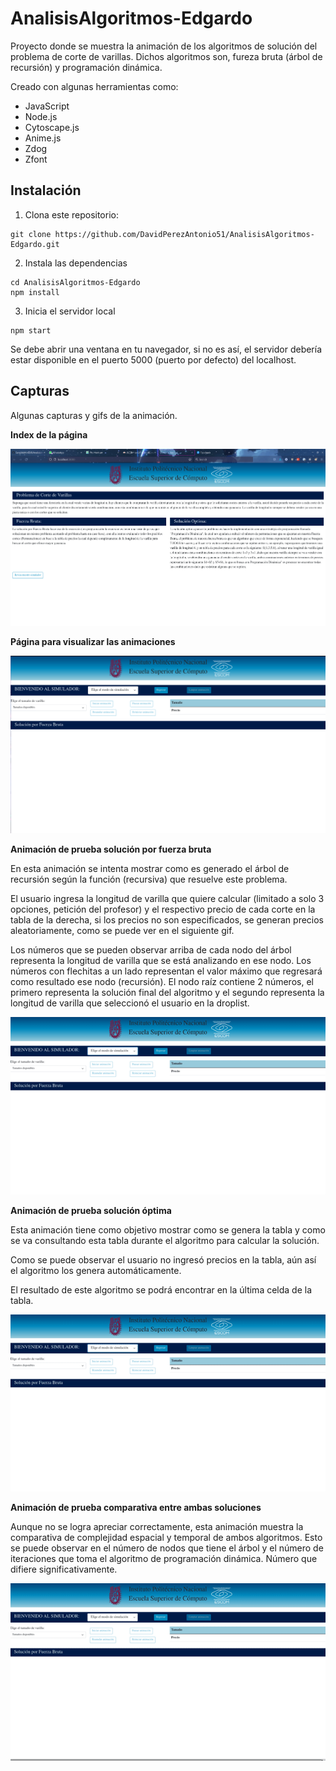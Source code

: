 # AnalisisAlgoritmos-Edgardo
Proyecto donde se muestra la animación de los algoritmos de solución del problema de corte de varillas. Dichos algoritmos son, fureza bruta (árbol de recursión) y programación dinámica.

Creado con algunas herramientas como:
  - JavaScript
  - Node.js
  - Cytoscape.js
  - Anime.js
  - Zdog
  - Zfont

## Instalación

1. Clona este repositorio:
  ```
  git clone https://github.com/DavidPerezAntonio51/AnalisisAlgoritmos-Edgardo.git
  ```
2. Instala las dependencias
  ```
  cd AnalisisAlgoritmos-Edgardo
  npm install
  ```
3. Inicia el servidor local
  ```
  npm start
  ```
Se debe abrir una ventana en tu navegador, si no es así, el servidor debería estar disponible en el puerto 5000 (puerto por defecto) del localhost.

## Capturas
Algunas capturas y gifs de la animación.

**Index de la página** 

<img src="/.github/assets/edgardo_index.png">

**Página para visualizar las animaciones** 

<img src="/.github/assets/edgardo_animacion.png">

**Animación de prueba solución por fuerza bruta** 

En esta animación se intenta mostrar como es generado el árbol de recursión según la función (recursiva) que resuelve este problema.

El usuario ingresa la longitud de varilla que quiere calcular (limitado a solo 3 opciones, petición del profesor) y el respectivo precio de cada corte en la tabla de la derecha, si los precios no son especificados, se generan precios aleatoriamente, como se puede ver en el siguiente gif.

Los números que se pueden observar arriba de cada nodo del árbol representa la longitud de varilla que se está analizando en ese nodo. Los números con flechitas a un lado representan el valor máximo que regresará como resultado ese nodo (recursión). El nodo raíz contiene 2 números, el primero representa la solución final del algoritmo y el segundo representa la longitud de varilla que seleccionó el usuario en la droplist.

<img src="/.github/assets/edgardo_fuerzabruta.gif">

**Animación de prueba solución óptima**

Esta animación tiene como objetivo mostrar como se genera la tabla y como se va consultando esta tabla durante el algoritmo para calcular la solución.

Como se puede observar el usuario no ingresó precios en la tabla, aún así el algoritmo los genera automáticamente.

El resultado de este algoritmo se podrá encontrar en la última celda de la tabla.

<img src="/.github/assets/edgardo_optima.gif">

**Animación de prueba comparativa entre ambas soluciones**

Aunque no se logra apreciar correctamente, esta animación muestra la comparativa de complejidad espacial y temporal de ambos algoritmos. Esto se puede observar en el número de nodos que tiene el árbol y el número de iteraciones que toma el algoritmo de programación dinámica. Número que difiere significativamente. 

<img src="/.github/assets/edgardo_last_vidio.gif">


